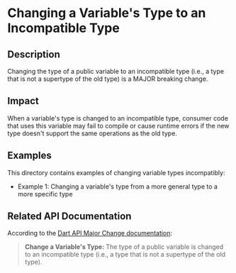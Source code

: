 # Changing a Variable's Type to an Incompatible Type

## Description
Changing the type of a public variable to an incompatible type (i.e., a type that is not a supertype of the old type) is a MAJOR breaking change.

## Impact
When a variable's type is changed to an incompatible type, consumer code that uses this variable may fail to compile or cause runtime errors if the new type doesn't support the same operations as the old type.

## Examples
This directory contains examples of changing variable types incompatibly:
- Example 1: Changing a variable's type from a more general type to a more specific type

## Related API Documentation
According to the [Dart API Major Change documentation](../../api_major_change.md):
> **Change a Variable's Type:** The type of a public variable is changed to an incompatible type (i.e., a type that is not a supertype of the old type).
